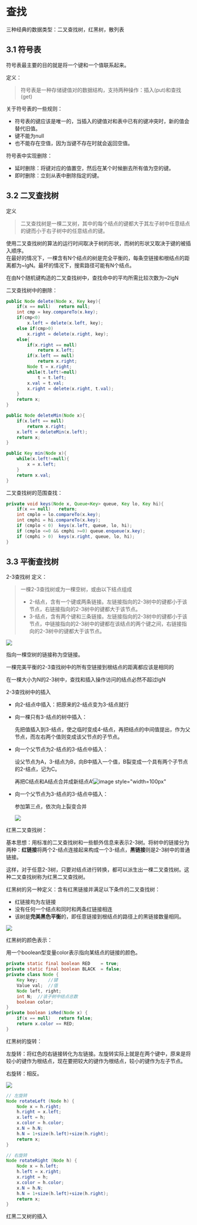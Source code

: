 # 查找
三种经典的数据类型：二叉查找树，红黑树，散列表
## 3.1 符号表
符号表最主要的目的就是将一个键和一个值联系起来。<br>

定义：<br>
> 符号表是一种存储键值对的数据结构，支持两种操作：插入(put)和查找(get)


关于符号表的一些规则：
- 符号表的键应该是唯一的，当插入的键值对和表中已有的键冲突时，新的值会替代旧值。
- 键不能为null
- 也不能存在空值，因为当键不存在时就会返回空值。


符号表中实现删除：
- 延时删除：将键对应的值置空，然后在某个时候删去所有值为空的键。
- 即时删除：立刻从表中删除指定的键。


## 3.2 二叉查找树
定义
> 二叉查找树是一棵二叉树，其中的每个结点的键都大于其左子树中任意结点的键而小于右子树中的任意结点的键。


使用二叉查找树的算法的运行时间取决于树的形状，而树的形状又取决于键的被插入顺序。<br>
在最好的情况下，一棵含有N个结点的树是完全平衡的，每条空链接和根结点的距离都为~lgN。最坏的情况下，搜索路径可能有N个结点。<br>

在由N个随机键构造的二叉查找树中，查找命中的平均所需比较次数为~2lgN
<br>

二叉查找树中的删除：

```Java
public Node delete(Node x, Key key){
    if(x == null)   return null;
    int cmp = key.compareTo(x.key);
    if(cmp<0)   
        x.left = delete(x.left, key);
    else if(cmp>0)
        x.right = delete(x.right, key);
    else{
        if(x.right == null)
            return x.left;
        if(x.left == null)
            return x.right;
        Node t = x.right;
        while(t.left!=null)
            t = t.left;
        x.val = t.val;
        x.right = delete(x.right, t.val);
    }
    return x;
}

public Node deleteMin(Node x){
    if(x.left == null)
        return x.right;
    x.left = deleteMin(x.left);
    return x;
}

public Key min(Node x){
    while(x.left!=null){
        x = x.left;
    }
    return x.val;
}
```

二叉查找树的范围查找：

```Java
private void keys(Node x, Queue<Key> queue, Key lo, Key hi){
    if(x == null)   return;
    int cmplo = lo.compareTo(x.key);
    int cmphi = hi.compareTo(x.key);
    if (cmplo < 0)  keys(x.left, queue, lo, hi);
    if (cmplo <=0 && cmphi >=0) queue.enqueue(x.key);
    if (cmphi > 0)  keys(x.right, queue, lo, hi);
}
```

## 3.3 平衡查找树
2-3查找树 定义：
> 一棵2-3查找树或为一棵空树，或由以下结点组成<br>
> - 2-结点，含有一个键或两条链接。左链接指向的2-3树中的键都小于该节点，右链接指向的2-3树中的键都大于该节点。
> - 3-结点，含有两个键和三条链接。左链接指向的2-3树中的键都小于该节点，中链接指向的2-3树中的键都在该结点的两个键之间，右链接指向的2-3树中的键都大于该节点。

![](../img/2-3Tree.jpg)

指向一棵空树的链接称为空链接。

一棵完美平衡的2-3查找树中的所有空链接到根结点的距离都应该是相同的

在一棵大小为N的2-3树中，查找和插入操作访问的结点必然不超过lgN



2-3查找树中的插入

- 向2-结点中插入：把原来的2-结点变为3-结点就行

- 向一棵只有3-结点的树中插入：

  先把值插入到3-结点，使之临时变成4-结点，再把结点的中间值提出，作为父节点，而左右两个值则变成该父节点的子节点。

- 向一个父节点为2-结点的3-结点中插入：

  设父节点为A，3-结点为B，向B中插入一个值，B裂变成一个具有两个子节点的2-结点，记为C。

  再把C结点和A结点合并成新结点A‘![image style="width=100px"](../img/3.3.5.jpg)

- 向一个父节点为3-结点的3-结点中插入：

  参加第三点，依次向上裂变合并

  ![](../img/3.3.6.jpg)




红黑二叉查找树：

基本思想：用标准的二叉查找树和一些额外信息来表示2-3树。将树中的链接分为两种：**红链接**将两个2-结点连接起来构成一个3-结点，**黑链接**则是2-3树中的普通链接。

这样，对于任意2-3树，只要对结点进行转换，都可以派生出一棵二叉查找树。这种二叉查找树称为红黑二叉查找树。



红黑树的另一种定义：含有红黑链接并满足以下条件的二叉查找树：

- 红链接均为左链接
- 没有任何一个结点和同时和两条红链接相连
- 该树是**完美黑色平衡**的，即任意链接到根结点的路径上的黑链接数量相同。

![](../img/3.3.13.jpg)



红黑树的颜色表示：

用一个boolean型变量color表示指向某结点的链接的颜色。

```java
private static final boolean RED 	= true;
private static final boolean BLACK	= false;
private class Node {
	Key key;	//键
  	Value val;	//值
  	Node left, right;
  	int N;	//该子树中结点总数
  	boolean color;
}
private boolean isRed(Node x) {
  	if(x == null)	return false;
  	return x.color == RED;
}
```



红黑树的旋转：

左旋转：将红色的右链接转化为左链接。左旋转实际上就是在两个键中，原来是将较小的键作为根结点，现在要把较大的键作为根结点，较小的键作为左子节点。

右旋转：相反。

![](../img/3.3.16.jpg)

```java
// 左旋转
Node rotateLeft (Node h) {
  	Node x = h.right;
  	h.right = x.left;
  	x.left = h;
  	x.color = h.color;
  	x.N = h.N;
  	h.N = 1+size(h.left)+size(h.right);
  	return x;
}

// 右旋转
Node rotateRight (Node h) {
  	Node x = h.left;
  	h.left = x.right;
  	x.right = h;
  	x.color = h.color;
  	x.N = h.N;
  	h.N = 1+size(h.left)+size(h.right);
  	return x;
}
```



红黑二叉树的插入